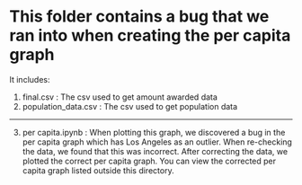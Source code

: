# This folder contains a bug that we ran into when creating the per capita graph

It includes:

1. final.csv : The csv used to get amount awarded data
2. population_data.csv : The csv used to get population data

---

3. per capita.ipynb : When plotting this graph, we discovered a bug in the per capita graph which has Los Angeles as an outlier. When re-checking the data, we found that this was incorrect. After correcting the data, we plotted the correct per capita graph. You can view the corrected per capita graph listed outside this directory.
